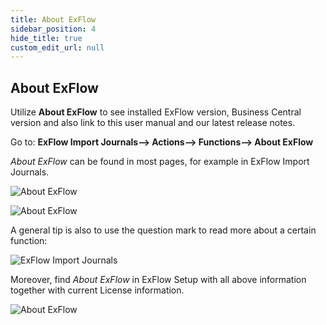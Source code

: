 ```yaml
---
title: About ExFlow
sidebar_position: 4
hide_title: true
custom_edit_url: null
---
```

## About ExFlow

Utilize **About ExFlow** to see installed ExFlow version, Business Central version and also link to this user manual and our latest release notes. <br/>

Go to: **ExFlow Import Journals--> Actions--> Functions--> About ExFlow**

*About ExFlow* can be found in most pages, for example in ExFlow Import Journals. 

![About ExFlow](@site/static/img/media/import-journal-list-about-exflow-001.png) <br/>


![About ExFlow](@site/static/img/media/import-journal-list-about-exflow-002.png)<br/>

A general tip is also to use the question mark to read more about a certain function:

![ExFlow Import Journals](@site/static/img/media/import-journal-questionmark-001.png)

Moreover, find *About ExFlow* in ExFlow Setup with all above information together with current License information.

![About ExFlow](@site/static/img/media/exflow-setup-about-exflow-001.png)





